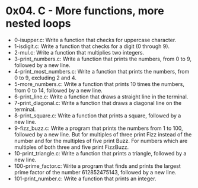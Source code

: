 # 0x04. C - More functions, more nested loops
* 0-isupper.c: Write a function that checks for uppercase character.
* 1-isdigit.c: Write a function that checks for a digit (0 through 9).
* 2-mul.c: Write a function that multiplies two integers.
* 3-print_numbers.c: Write a function that prints the numbers, from 0 to 9, followed by a new line.
* 4-print_most_numbers.c: Write a function that prints the numbers, from 0 to 9, excluding 2 and 4.
* 5-more_numbers.c: Write a function that prints 10 times the numbers, from 0 to 14, followed by a new line.
* 6-print_line.c: Write a function that draws a straight line in the terminal.
* 7-print_diagonal.c: Write a function that draws a diagonal line on the terminal.
* 8-print_square.c: Write a function that prints a square, followed by a new line.
* 9-fizz_buzz.c: Write a program that prints the numbers from 1 to 100, followed by a new line. But for multiples of three print Fizz instead of the number and for the multiples of five print Buzz. For numbers which are multiples of both three and five print FizzBuzz.
* 10-print_triangle.c: Write a function that prints a triangle, followed by a new line.
* 100-prime_factor.c: Write a program that finds and prints the largest prime factor of the number 612852475143, followed by a new line.
* 101-print_number.c: Write a function that prints an integer.
